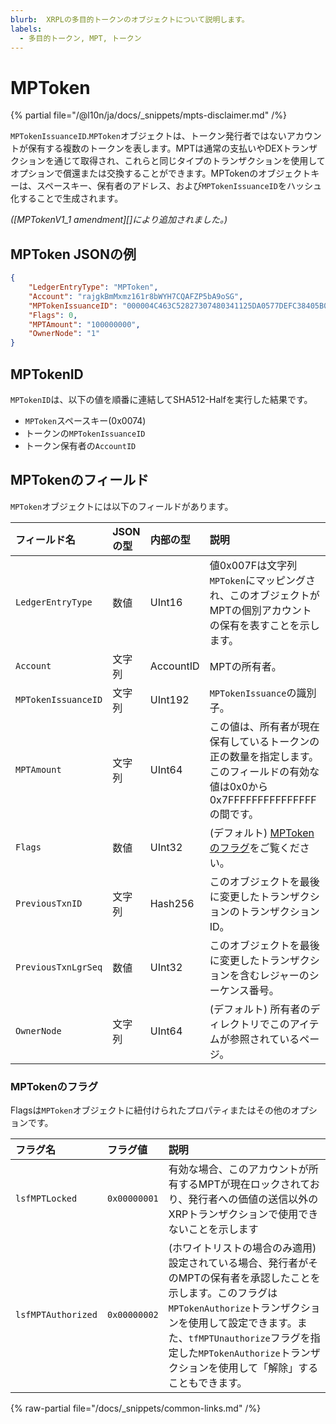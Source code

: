 ```yaml
---
blurb:  XRPLの多目的トークンのオブジェクトについて説明します。
labels:
  - 多目的トークン, MPT, トークン
---
```

# MPToken

{% partial file="/@l10n/ja/docs/_snippets/mpts-disclaimer.md" /%}

`MPTokenIssuanceID`.`MPToken`オブジェクトは、トークン発行者ではないアカウントが保有する複数のトークンを表します。MPTは通常の支払いやDEXトランザクションを通じて取得され、これらと同じタイプのトランザクションを使用してオプションで償還または交換することができます。MPTokenのオブジェクトキーは、スペースキー、保有者のアドレス、および`MPTokenIssuanceID`をハッシュ化することで生成されます。

_([MPTokenV1_1 amendment][]により追加されました。)_

## MPToken JSONの例

```json
{
    "LedgerEntryType": "MPToken",
    "Account": "rajgkBmMxmz161r8bWYH7CQAFZP5bA9oSG",
    "MPTokenIssuanceID": "000004C463C52827307480341125DA0577DEFC38405B0E3E",
    "Flags": 0,
    "MPTAmount": "100000000",
    "OwnerNode": "1"
}
```

## MPTokenID

`MPTokenID`は、以下の値を順番に連結してSHA512-Halfを実行した結果です。

- `MPToken`スペースキー(0x0074)
- トークンの`MPTokenIssuanceID`
- トークン保有者の`AccountID`

## MPTokenのフィールド

`MPToken`オブジェクトには以下のフィールドがあります。

| フィールド名         | JSONの型 | 内部の型  | 説明 |
|:--------------------|:----------|:----------|:------------|
| `LedgerEntryType`   | 数値      | UInt16    | 値0x007Fは文字列`MPToken`にマッピングされ、このオブジェクトがMPTの個別アカウントの保有を表すことを示します。 |
| `Account`           | 文字列    | AccountID | MPTの所有者。 |
| `MPTokenIssuanceID` | 文字列    | UInt192   | `MPTokenIssuance`の識別子。 |
| `MPTAmount`         | 文字列    | UInt64    | この値は、所有者が現在保有しているトークンの正の数量を指定します。このフィールドの有効な値は0x0から0x7FFFFFFFFFFFFFFFの間です。 |
| `Flags`             | 数値      | UInt32    | (デフォルト) [MPTokenのフラグ](#mptokenのフラグ)をご覧ください。 |
| `PreviousTxnID`     | 文字列    | Hash256   | このオブジェクトを最後に変更したトランザクションのトランザクションID。 |
| `PreviousTxnLgrSeq` | 数値      | UInt32    | このオブジェクトを最後に変更したトランザクションを含むレジャーのシーケンス番号。 |
| `OwnerNode`         | 文字列    | UInt64    | (デフォルト) 所有者のディレクトリでこのアイテムが参照されているページ。 |


### MPTokenのフラグ

Flagsは`MPToken`オブジェクトに紐付けられたプロパティまたはその他のオプションです。

| フラグ名           | フラグ値     | 説明                                 |
|:-------------------|:-------------|:--------------------------------------------|
| `lsfMPTLocked`     | `0x00000001` | 有効な場合、このアカウントが所有するMPTが現在ロックされており、発行者への価値の送信以外のXRPトランザクションで使用できないことを示します |
| `lsfMPTAuthorized` | `0x00000002` | (ホワイトリストの場合のみ適用) 設定されている場合、発行者がそのMPTの保有者を承認したことを示します。このフラグは`MPTokenAuthorize`トランザクションを使用して設定できます。また、`tfMPTUnauthorize`フラグを指定した`MPTokenAuthorize`トランザクションを使用して「解除」することもできます。|

{% raw-partial file="/docs/_snippets/common-links.md" /%}
